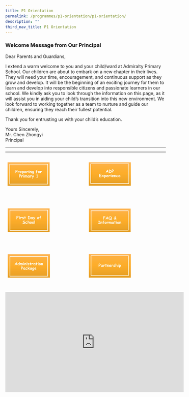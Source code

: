 ```yaml
---
title: P1 Orientation
permalink: /programmes/p1-orientation/p1-orientation/
description: ""
third_nav_title: P1 Orientation
---
```

### Welcome Message from Our Principal

Dear Parents and Guardians,  

I extend a warm welcome to you and your child/ward at Admiralty Primary School.&nbsp;Our children are about to embark on a new chapter in their lives. They will need your time, encouragement, and continuous support as they grow and develop. It will be the beginning of an exciting journey for them to learn and develop into responsible citizens and passionate learners in our school. We kindly ask you to look through the information on this page, as it will assist you in aiding your child’s transition into this new environment.
We look forward to working together as a team to nurture and guide our children, ensuring they reach their fullest potential.

Thank you for entrusting us with your child’s education.



Yours Sincerely, <br>
Mr. Chen Zhongyi <br>
Principal

***

<table align="center" height="427" width="492">
  <tbody>
    <tr>
      <td height="139" width="246"><a href="https://www.admiraltypri.moe.edu.sg/programmes/p1-orientation/preparing-for-primary-1/"><img alt="" height="74" width="132" src="/images/preparing%20for%20primary%201.png"></a></td>
      <td width="240"><a href="https://www.admiraltypri.moe.edu.sg/programmes/p1-orientation/adp-experience/"><img alt="" height="74" width="132" src="/images/ADP.png"></a></td>
    </tr>
    <tr>
      <td height="140"><a href="https://www.admiraltypri.moe.edu.sg/programmes/p1-orientation/first-day-of-school/"><img alt="" height="74" width="132" src="/images/first day of school.png"></a></td>
      <td><a href="https://www.admiraltypri.moe.edu.sg/programmes/p1-orientation/orientation-frequently-asked-questions/"><img alt="" height="74" width="132" src="/images/FAQ.png"></a></td>
    </tr>
    <tr>
      <td height="138"><a href="https://www.admiraltypri.moe.edu.sg/programmes/p1-orientation/p1-administration-package/"><img alt="" height="74" width="134" src="/images/administration package.png"></a></td>
      <td><a href="https://www.admiraltypri.moe.edu.sg/programmes/p1-orientation/partnership/"><img alt="" height="74" width="132" src="/images/partnership.png"></a></td>
    </tr>
  </tbody>
</table>

<center><iframe width="560" height="315" src="https://www.youtube.com/embed/2x0qTnb_WzQ" title="YouTube video player" frameborder="0" allow="accelerometer; autoplay; clipboard-write; encrypted-media; gyroscope; picture-in-picture" allowfullscreen=""></iframe></center>